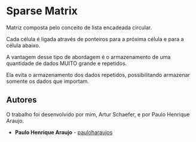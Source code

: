 # Sparse Matrix

Matriz composta pelo conceito de lista encadeada circular. 

Cada célula é ligada através de ponteiros para a próxima célula e para a célula abaixo.

A vantagem desse tipo de abordagem é o armazenamento de uma quantidade de dados MUITO grande e repetidos.

Ela evita o armazenamento dos dados repetidos, possibilitando armazenar somente os dados que importam.

## Autores

O trabalho foi desenvolvido por mim, Artur Schaefer, e por Paulo Henrique Araujo.

* **Paulo Henrique Araujo** - [pauloharaujos](https://github.com/pauloharaujos)

